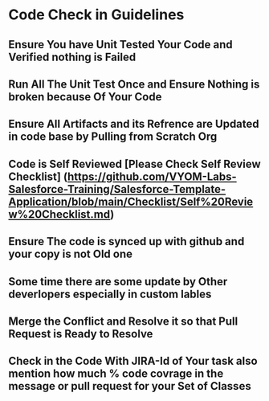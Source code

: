# Code Check in Guidelines

## Ensure You have Unit Tested Your Code and Verified nothing is Failed

## Run All The Unit Test Once and Ensure Nothing is broken because Of Your Code 

## Ensure All Artifacts and its Refrence are Updated in code base by Pulling from Scratch Org

## Code is Self Reviewed  [Please Check Self Review Checklist] (https://github.com/VYOM-Labs-Salesforce-Training/Salesforce-Template-Application/blob/main/Checklist/Self%20Review%20Checklist.md)

## Ensure The code is synced up with github and your copy is not Old one 

## Some time there are some update by Other deverlopers especially in custom lables 

## Merge the Conflict and Resolve it so that Pull Request is Ready to Resolve 

## Check in the Code With JIRA-Id of Your task also mention how much % code covrage in the message or pull request for your Set of Classes


